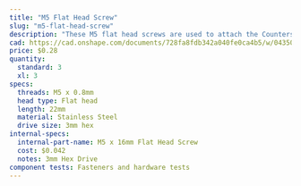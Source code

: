 ```yaml
---
title: "M5 Flat Head Screw"
slug: "m5-flat-head-screw"
description: "These M5 flat head screws are used to attach the Countersunk Magnets to the Rotary Tool"
cad: https://cad.onshape.com/documents/728fa8fdb342a040fe0ca4b5/w/0435033a7c78b02e71d0f721/e/f8c19af25672a433056d50c2?configuration=List_YKjXAAFu4Lxt14%3D_30mm&renderMode=0&uiState=6255c5c546b4a5023f0a824c
price: $0.28
quantity:
  standard: 3
  xl: 3
specs:
  threads: M5 x 0.8mm
  head type: Flat head
  length: 22mm
  material: Stainless Steel
  drive size: 3mm hex
internal-specs:
  internal-part-name: M5 x 16mm Flat Head Screw
  cost: $0.042
  notes: 3mm Hex Drive
component tests: Fasteners and hardware tests
---
```

